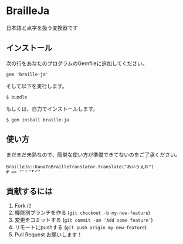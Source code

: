 BrailleJa
=========

日本語と点字を扱う変換器です

## インストール

次の行をあなたのプログラムのGemfileに追加してください。

    gem 'braille-ja'

そして以下を実行します。

    $ bundle

もしくは、自力でインストールします。

    $ gem install braille-ja

## 使い方

まだまだ未熟なので、簡単な使い方が準備できてないのをご了承ください。

    BrailleJa::KanaToBrailleTranslator.translate("あいうえお")
    # => "⠁⠃⠉⠋⠊"

## 貢献するには

1. Fork it!
2. 機能別ブランチを作る (`git checkout -b my-new-feature`)
3. 変更をコミットする (`git commit -am 'Add some feature'`)
4. リモートにpushする (`git push origin my-new-feature`)
5. Pull Request お願いします！
